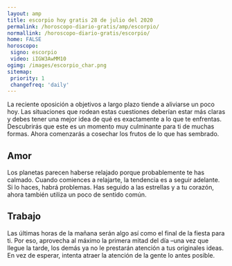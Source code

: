 ```yaml
---
layout: amp
title: escorpio hoy gratis 28 de julio del 2020 
permalink: /horoscopo-diario-gratis/amp/escorpio/
normallink: /horoscopo-diario-gratis/escorpio/
home: FALSE
horoscopo:
 signo: escorpio
 video: iIGW3AwMM10
ogimg: /images/escorpio_char.png
sitemap:
 priority: 1
 changefreq: 'daily'
---
```



La reciente oposición a objetivos a largo plazo tiende a aliviarse un poco hoy. Las situaciones que rodean estas cuestiones deberían estar más claras y debes tener una mejor idea de qué es exactamente a lo que te enfrentas. Descubrirás que este es un momento muy culminante para ti de muchas formas. Ahora comenzarás a cosechar los frutos de lo que has sembrado.

## Amor

Los planetas parecen haberse relajado porque probablemente te has calmado. Cuando comiences a relajarte, la tendencia es a seguir adelante. Si lo haces, habrá problemas. Has seguido a las estrellas y a tu corazón, ahora también utiliza un poco de sentido común.

## Trabajo

Las últimas horas de la mañana serán algo así como el final de la fiesta para ti. Por eso, aprovecha al máximo la primera mitad del día –una vez que llegue la tarde, los demás ya no le prestarán atención a tus originales ideas. En vez de esperar, intenta atraer la atención de la gente lo antes posible.